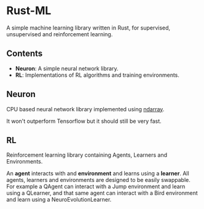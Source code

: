 # Rust-ML

A simple machine learning library written in Rust, for supervised, unsupervised and 
reinforcement learning.

## Contents

- **Neuron**: A simple neural network library.
- **RL**: Implementations of RL algorithms and training environments.

## Neuron

CPU based neural network library implemented using [ndarray](https://github.com/rust-ndarray/ndarray).


It won't outperform Tensorflow but it should still be very fast.

## RL

Reinforcement learning library containing Agents, Learners and Environments. 


An **agent** interacts with and **environment** and learns using a **learner**.
All agents, learners and environments are designed to be easily swappable. For
example a QAgent can interact with a Jump environment and learn using a QLearner,
and that same agent can interact with a Bird environment and learn using a
NeuroEvolutionLearner.
